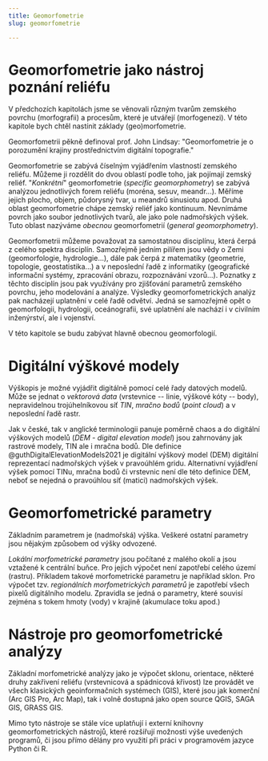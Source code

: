 ```yaml
---
title: Geomorfometrie
slug: geomorfometrie

---
```


# Geomorfometrie jako nástroj poznání reliéfu

V předchozích kapitolách jsme se věnovali různým tvarům zemského povrchu
(morfografii) a procesům, které je utvářejí (morfogenezi). V této
kapitole bych chtěl nastínit základy (geo)morfometrie.

Geomorfometrii pěkně definoval prof. John Lindsay: "Geomorfometrie je o
porozumění krajiny prostřednictvím digitální topografie."

Geomorfometrie se zabývá číselným vyjádřením vlastností zemského
reliéfu. Můžeme ji rozdělit do dvou oblastí podle toho, jak pojímají
zemský reliéf. "*Konkrétní*" geomorfometrie (*specific geomorphometry*)
se zabývá analýzou jednotlivých forem reliéfu (moréna, sesuv,
meandr\...). Měříme jejich plocho, objem, půdorysný tvar, u meandrů
sinusiotu apod. Druhá oblast geomorfometrie chápe zemský reliéf jako
kontinuum. Nevnímáme povrch jako soubor jednotlivých tvarů, ale jako
pole nadmořských výšek. Tuto oblast nazýváme *obecnou* geomorfometrií
(*general geomorphometry*).

Geomorfometrii můžeme považovat za samostatnou disciplínu, která čerpá z
celého spektra disciplín. Samozřejmě jedním pilířem jsou vědy o Zemi
(geomorfologie, hydrologie\...), dále pak čerpá z matematiky (geometrie,
topologie, geostatistika\...) a v neposlední řadě z informatiky
(geografické informační systémy, zpracování obrazu, rozpoznávání
vzorů\...). Poznatky z těchto disciplín jsou pak využívány pro
zjišťování parametrů zemského povrchu, jeho modelování a analýze.
Výsledky geomorfometrických analýz pak nacházejí uplatnění v celé řadě
odvětví. Jedná se samozřejmě opět o geomorfologii, hydrologii,
oceánografii, své uplatnění ale nachází i v civilním inženýrství, ale i
vojenství.

V této kapitole se budu zabývat hlavně obecnou geomorfologií.

# Digitální výškové modely

Výškopis je možné vyjádřit digitálně pomocí celé řady datových modelů.
Může se jednat o *vektorová data* (vrstevnice -- linie, výškové kóty --
body), nepravidelnou trojúhelníkovou síť *TIN*, *mračno bodů* (*point
cloud*) a v neposlední řadě rastr.

Jak v české, tak v anglické terminologii panuje poměrně chaos a do
digitální výškových modelů (*DEM - digital elevation model*) jsou
zahrnovány jak rastrové modely, TIN ale i mračna bodů. Dle definice
@guthDigitalElevationModels2021 je digitální výškový model (DEM)
digitální reprezentací nadmořských výšek v pravoúhlém gridu.
Alternativní vyjádření výšek pomocí TINu, mračna bodů či vrstevnic není
dle této definice DEM, neboť se nejedná o pravoúhlou síť (matici)
nadmořských výšek.

# Geomorfometrické parametry

Základním parametrem je (nadmořská) výška. Veškeré ostatní parametry
jsou nějakým způsobem od výšky odvozené.

*Lokální morfometrické parametry* jsou počítané z malého okolí a jsou
vztažené k centrální buňce. Pro jejich výpočet není zapotřebí celého
území (rastru). Příkladem takové morfometrické parametru je například
sklon. Pro výpočet tzv. *regionálních morfometrických parametrů* je
zapotřebí všech pixelů digitálního modelu. Zpravidla se jedná o
parametry, které souvisí zejména s tokem hmoty (vody) v krajině
(akumulace toku apod.)

# Nástroje pro geomorfometrické analýzy

Základní morfometrické analýzy jako je výpočet sklonu, orientace,
některé druhy zakřivení reliéfu (vrstevnicová a spádnicová křivost) lze
provádět ve všech klasických geoinformačních systémech (GIS), které jsou
jak komerční (Arc GIS Pro, Arc Map), tak i volně dostupná jako open
source QGIS, SAGA GIS, GRASS GIS.

Mimo tyto nástroje se stále více uplatňují i externí knihovny
geomorfometrických nástrojů, které rozšiřují možnosti výše uvedených
programů, či jsou přímo dělány pro využití při práci v programovém
jazyce Python či R.
